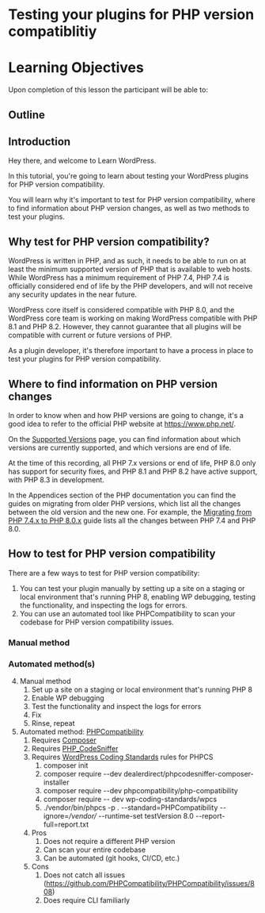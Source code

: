 # Testing your plugins for PHP version compatiblitiy

# Learning Objectives

Upon completion of this lesson the participant will be able to:

## Outline

## Introduction

Hey there, and welcome to Learn WordPress.

In this tutorial, you're going to learn about testing your WordPress plugins for PHP version compatibility.

You will learn why it's important to test for PHP version compatibility, where to find information about PHP version changes, as well as two methods to test your plugins.

## Why test for PHP version compatibility?

WordPress is written in PHP, and as such, it needs to be able to run on at least the minimum supported version of PHP that is available to web hosts. While WordPress has a minimum requirement of PHP 7.4, PHP 7.4 is officially considered end of life by the PHP developers, and will not receive any security updates in the near future. 

WordPress core itself is considered compatible with PHP 8.0, and the WordPress core team is working on making WordPress compatible with PHP 8.1 and PHP 8.2. However, they cannot guarantee that all plugins will be compatible with current or future versions of PHP.

As a plugin developer, it's therefore important to have a process in place to test your plugins for PHP version compatibility.

## Where to find information on PHP version changes

In order to know when and how PHP versions are going to change, it's a good idea to refer to the official PHP website at https://www.php.net/. 

On the [Supported Versions](https://www.php.net/supported-versions.php) page, you can find information about which versions are currently supported, and which versions are end of life.

At the time of this recording, all PHP 7.x versions or end of life, PHP 8.0 only has support for security fixes, and PHP 8.1 and PHP 8.2 have active support, with PHP 8.3 in development.

In the Appendices section of the PHP documentation you can find the guides on migrating from older PHP versions, which list all the changes between the old version and the new one. For example, the [Migrating from PHP 7.4.x to PHP 8.0.x](https://www.php.net/manual/en/migration80.php) guide lists all the changes between PHP 7.4 and PHP 8.0.

## How to test for PHP version compatibility

There are a few ways to test for PHP version compatibility:

1. You can test your plugin manually by setting up a site on a staging or local environment that's running PHP 8, enabling WP debugging, testing the functionality, and inspecting the logs for errors.
2. You can use an automated tool like PHPCompatibility to scan your codebase for PHP version compatibility issues.

### Manual method

### Automated method(s)

4. Manual method
   1. Set up a site on a staging or local environment that's running PHP 8
   2. Enable WP debugging
   3. Test the functionality and inspect the logs for errors
   4. Fix
   5. Rinse, repeat
2. Automated method: [PHPCompatibility](https://github.com/PHPCompatibility/PHPCompatibility)
   1. Requires [Composer](https://getcomposer.org/)
   2. Requires [PHP_CodeSniffer](https://github.com/squizlabs/PHP_CodeSniffer)
   3. Requires [WordPress Coding Standards](https://github.com/WordPress/WordPress-Coding-Standards) rules for PHPCS
      1. composer init
      2. composer require --dev dealerdirect/phpcodesniffer-composer-installer
      3. composer require --dev phpcompatibility/php-compatibility
      4. composer require -- dev wp-coding-standards/wpcs
      5. ./vendor/bin/phpcs -p . --standard=PHPCompatibility --ignore=*/vendor/* --runtime-set testVersion 8.0 --report-full=report.txt
   4. Pros
      1. Does not require a different PHP version
      2. Can scan your entire codebase
      3. Can be automated (git hooks, CI/CD, etc.)
   5. Cons
      1. Does not catch all issues (https://github.com/PHPCompatibility/PHPCompatibility/issues/808)
      2. Does require CLI familiarly